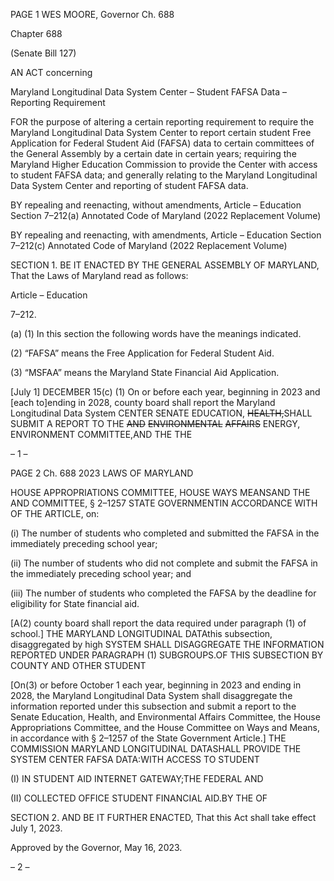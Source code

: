 PAGE 1
WES MOORE, Governor Ch. 688

Chapter 688

(Senate Bill 127)

AN ACT concerning

Maryland Longitudinal Data System Center – Student FAFSA Data – Reporting
Requirement

FOR the purpose of altering a certain reporting requirement to require the Maryland
Longitudinal Data System Center to report certain student Free Application for
Federal Student Aid (FAFSA) data to certain committees of the General Assembly
by a certain date in certain years; requiring the Maryland Higher Education
Commission to provide the Center with access to student FAFSA data; and generally
relating to the Maryland Longitudinal Data System Center and reporting of student
FAFSA data.

BY repealing and reenacting, without amendments,
Article – Education
Section 7–212(a)
Annotated Code of Maryland
(2022 Replacement Volume)

BY repealing and reenacting, with amendments,
Article – Education
Section 7–212(c)
Annotated Code of Maryland
(2022 Replacement Volume)

SECTION 1. BE IT ENACTED BY THE GENERAL ASSEMBLY OF MARYLAND,
That the Laws of Maryland read as follows:

Article – Education

7–212.

(a) (1) In this section the following words have the meanings indicated.

(2) “FAFSA” means the Free Application for Federal Student Aid.

(3) “MSFAA” means the Maryland State Financial Aid Application.

[July 1] DECEMBER 15(c) (1) On or before each year, beginning in 2023 and
[each to]ending in 2028, county board shall report the Maryland Longitudinal Data System
CENTER SENATE EDUCATION, ~~HEALTH,~~SHALL SUBMIT A REPORT TO THE ~~AND~~
~~ENVIRONMENTAL~~ ~~AFFAIRS~~ ENERGY, ENVIRONMENT COMMITTEE,AND THE THE

– 1 –

PAGE 2
Ch. 688 2023 LAWS OF MARYLAND

HOUSE APPROPRIATIONS COMMITTEE, HOUSE WAYS MEANSAND THE AND
COMMITTEE, § 2–1257 STATE GOVERNMENTIN ACCORDANCE WITH OF THE
ARTICLE, on:

(i) The number of students who completed and submitted the
FAFSA in the immediately preceding school year;

(ii) The number of students who did not complete and submit the
FAFSA in the immediately preceding school year; and

(iii) The number of students who completed the FAFSA by the
deadline for eligibility for State financial aid.

[A(2) county board shall report the data required under paragraph (1) of
school.] THE MARYLAND LONGITUDINAL DATAthis subsection, disaggregated by high
SYSTEM SHALL DISAGGREGATE THE INFORMATION REPORTED UNDER PARAGRAPH
(1) SUBGROUPS.OF THIS SUBSECTION BY COUNTY AND OTHER STUDENT

[On(3) or before October 1 each year, beginning in 2023 and ending in
2028, the Maryland Longitudinal Data System shall disaggregate the information reported
under this subsection and submit a report to the Senate Education, Health, and
Environmental Affairs Committee, the House Appropriations Committee, and the House
Committee on Ways and Means, in accordance with § 2–1257 of the State Government
Article.] THE COMMISSION MARYLAND LONGITUDINAL DATASHALL PROVIDE THE
SYSTEM CENTER FAFSA DATA:WITH ACCESS TO STUDENT

(I) IN STUDENT AID INTERNET GATEWAY;THE FEDERAL AND

(II) COLLECTED OFFICE STUDENT FINANCIAL AID.BY THE OF

SECTION 2. AND BE IT FURTHER ENACTED, That this Act shall take effect July
1, 2023.

Approved by the Governor, May 16, 2023.

– 2 –